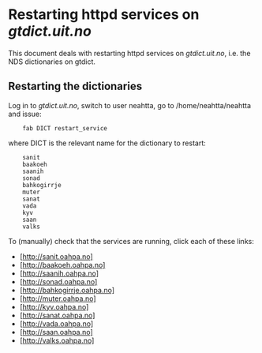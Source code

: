 Restarting httpd services on *gtdict.uit.no*
=============================================

This document deals with restarting httpd services on *gtdict.uit.no*,
i.e. the NDS dictionaries on gtdict.

## Restarting the dictionaries

Log in to *gtdict.uit.no*, switch to user neahtta, go to /home/neahtta/neahtta and issue:


```
    fab DICT restart_service
```

where DICT is the relevant name for the dictionary to restart:

```
    sanit
    baakoeh
    saanih
    sonad
    bahkogirrje
    muter
    sanat
    vada
    kyv
    saan
    valks
```


To (manually) check that the services are running, click each of these links:
* [http://sanit.oahpa.no]
* [http://baakoeh.oahpa.no]
* [http://saanih.oahpa.no]
* [http://sonad.oahpa.no]
* [http://bahkogirrje.oahpa.no]
* [http://muter.oahpa.no]
* [http://kyv.oahpa.no]
* [http://sanat.oahpa.no]
* [http://vada.oahpa.no]
* [http://saan.oahpa.no]
* [http://valks.oahpa.no]
